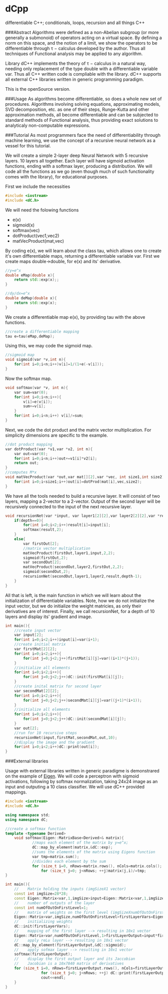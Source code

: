 # dCpp
differentiable C++; conditionals, loops, recursion and all things C++

###Abstract
Algorithms were defined as a non-Abelian subgroup (or more generally a submonoid) of operators acting on a virtual space. By defining a norm on this space, and the notion of a limit, we show the operators to be differentiable through τ − calculus developed by the author. Thus all techniques of Functional analysis may be applied to any algorithm. 

Library dC++ implements the theory of τ − calculus in a natural way, needing only replacement of the type double with a differentiable variable var. Thus all C++ written code is compliable with the library. dC++ supports all external C++ libraries written in generic programming paradigm.

This is the openSource version.

###Usage
As algorithms become differentiable, so does a whole new set of procedures. Algorithms involving solving equations, approximating models, SVD decomposition, etc. as one of their steps, Runge-Kutta and other approximation methods, all become differentiable and can be subjected to standard methods of Functional analysis, thus providing exact solutions to analyticaly non-computable expressions.

###Tutorial
As most programmers face the need of differentiability through machine learning, we use the concept of a recursive neural network as a vessel for this tutorial.

We will create a simple 2-layer deep Neural Network with 5 recursive layers. 10 layers all together. Each layer will have sigmoid activation functions, ending with a softmax layer, producing a distribution. We will code all the functions as we go (even though much of such functionality comes with the library), for educational purposes.

First we include the necessities

```c++
#include <iostream>
#include <dC.h>
```
We will need the folowing functions
* e(x)
* sigmoid(x)
* softmax(vec)
* dotProduct(vec1,vec2)
* matVecProduct(mat,vec)

By coding e(x), we will learn about the class tau, which allows one to create it's own differentiable maps, returning a differentiable variable var.
First we create maps double->double, for e(x) and its' derivative.
```c++
//y=e^x
double eMap(double x){
    return std::exp(x);;
}

//dy/dx=e^x
double deMap(double x){
    return std::exp(x);
}
```
We create a differentiable map e(x), by providing tau with the above functions.
```c++
//create a differentiable mapping
tau e=tau(eMap,deMap);
```
Using this, we may code the sigmoid map.
```c++
//sigmoid map
void sigmoid(var *v,int n){
    for(int i=0;i<n;i++)v[i]=1/(1+e(-v[i]));
}
```
Now the softmax map.
```c++
void softmax(var *v, int n){
    var sum=var(0);
    for(int i=0;i<n;i++){
        v[i]=e(v[i]);
        sum+=v[i];
    }
    for(int i=0;i<n;i++) v[i]/=sum;
}
```
Next, we code the dot product and the matrix vector multiplication. For simplicity dimensions are specific to the example.
```c++
//dot product mapping
var dotProduct(var *v1,var *v2, int n){
    var out=var(0);
    for(int i=0;i<n;i++)out+=v1[i]*v2[i];
    return out;
}
//computes M*x
void matVecProduct(var *out,var mat[][2],var *vec, int size1,int size2){
    for(int i=0;i<size1;i++)out[i]=dotProd(mat[i],vec,size2);
}
```
We have all the tools needed to build a recursive layer. It will consist of two layers, mapping a 2-vector to a 2-vector. Output of the second layer will be recursively connected to the input of the next recursive layer.

```c++
void recursionNet(var *input, var layer1[2][2],var layer2[2][2],var *result, int depth){
    if(depth==0){
        for(int i=0;i<2;i++)result[i]=input[i];
        softmax(result,2);
    }
    else{
        var firstOut[2];
        //matrix vector multiplication
        matVecProduct(firstOut,layer1,input,2,2);
        sigmoid(firstOut,2);
        var secondOut[2];
        matVecProduct(secondOut,layer2,firstOut,2,2);
        sigmoid(secondOut,2);
        recursionNet(secondOut,layer1,layer2,result,depth-1);
    }
}
```
All that is left, is the main function in which we will learn about the initialization of differentiable variables. Note, how we do not initialize the input vector, but we do initialize the weight matricies, as only their derivatives are of interest.
Finally, we call recursionNet, for a depth of 10 layers and display its' gradient and image.
```c++
int main(){
    //create input vector
    var input[2];
    for(int i=0;i<2;i++)input[i]=var(i+1);
    //create initial matrix
    var firstMat[2][2];
    for(int i=0;i<2;i++){
        for(int j=0;j<2;j++)firstMat[i][j]=var((i+1)*(j+1));
    }
    //initialize all elements
    for(int i=0;i<2;i++){
        for(int j=0;j<2;j++)dC::init(firstMat[i][j]);
    }
    //create inital matrix for second layer
    var secondMat[2][2];
    for(int i=0;i<2;i++){
        for(int j=0;j<2;j++)secondMat[i][j]=var((j+1)*(i+1));
    }
    //initialize all elements
    for(int i=0;i<2;i++){
        for(int j=0;j<2;j++)dC::init(secondMat[i][j]);
    }
    var out[2];
    //run for 10 recursive steps
    recursionNet(input,firstMat,secondMat,out,10);
    //display the image and the gradient
    for(int i=0;i<2;i++)dC::print(out[i]);
}
```

###External libraries

Usage with external libraries written in generic paradigme is demonstrared on the example of [Eigen](http://eigen.tuxfamily.org/).
We will code a perceptron with sigmoid activations, following by softmax normalization, taking 24x24 image as an input and outputing a 10 class classifier. We will use dC++ provided mappings.
```c++
#include <iostream>
#include <dC.h>

using namespace std;
using namespace dC;

//create a softmax function
template <typename Derived>
    void softmax(Eigen::MatrixBase<Derived>& matrix){
            //maps each element of the matrix by y=e^x;
            dC::map_by_element(matrix,&dC::exp);
            //sums the elements of the matrix using Eigens function
            var tmp=matrix.sum();
            //divides each element by the sum
            for (size_t i=0, nRows=matrix.rows(), nCols=matrix.cols(); i<nCols; ++i)
                for (size_t j=0; j<nRows; ++j)matrix(j,i)/=tmp;
}

int main(){
    //    Matrix holding the inputs (imgSizeX1 vector)
    const int imgSize=28*28;
    const Eigen::Matrix<var,1,imgSize>input=Eigen::Matrix<var,1,imgSize>::Random(1,imgSize);
    //    number of outputs of the layer
    const int numOfOutOnFirstLevel=1;
    //    matrix of weights on the first level (imgSizeXnumOfOutOnFirstLevel)
    Eigen::Matrix<var,imgSize,numOfOutOnFirstLevel>firstLayerVars=Eigen::Matrix<var,imgSize,numOfOutOnFirstLevel>::Random(imgSize,numOfOutOnFirstLevel);
    //    initializing weights
    dC::init(firstLayerVars);
    //    mapping of the first layer --> resulting in 10x1 vector
    Eigen::Matrix<var,numOfOutOnFirstLevel,1>firstLayerOutput=input*firstLayerVars;
    //    apply reLu layer --> resulting in 10x1 vector
    dC::map_by_element(firstLayerOutput,&dC::sigmoid);
    //    apply sofmax layer --> resulting in 10x1 vector
    softmax(firstLayerOutput);
    //    display the first output layer and its Jaccobian
    //    Jacobian is a 10x7840 matrix of derivatives
    for (size_t i=0, nRows=firstLayerOutput.rows(), nCols=firstLayerOutput.cols(); i<nCols; ++i){
                for (size_t j=0; j<nRows; ++j) dC::print(firstLayerOutput(j,i));
                cout<<endl;
    }
}

```
